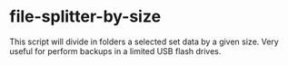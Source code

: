 # file-splitter-by-size
This script will divide in folders a selected set data by a given size. Very useful for perform backups in a limited USB flash drives.

